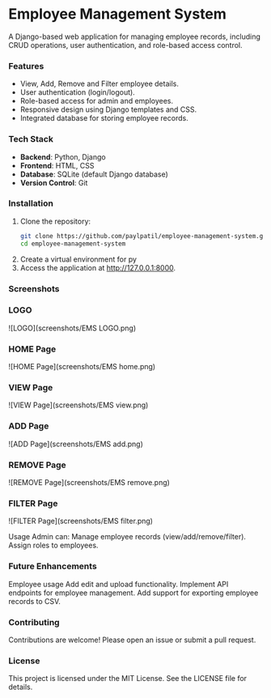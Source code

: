 # Employee Management System

A Django-based web application for managing employee records, including CRUD operations, user authentication, and role-based access control.

### Features
- View, Add, Remove and Filter employee details.
- User authentication (login/logout).
- Role-based access for admin and employees.
- Responsive design using Django templates and CSS.
- Integrated database for storing employee records.

### Tech Stack
- **Backend**: Python, Django
- **Frontend**: HTML, CSS
- **Database**: SQLite (default Django database)
- **Version Control**: Git

### Installation

1. Clone the repository:
   ```bash
   git clone https://github.com/paylpatil/employee-management-system.git
   cd employee-management-system
2. Create a virtual environment for py
3. Access the application at http://127.0.0.1:8000.
   
### Screenshots
### LOGO
![LOGO](screenshots/EMS LOGO.png)

### HOME Page
![HOME Page](screenshots/EMS home.png)

### VIEW Page
![VIEW Page](screenshots/EMS view.png)

### ADD Page
![ADD Page](screenshots/EMS add.png)

### REMOVE Page
![REMOVE Page](screenshots/EMS remove.png)

### FILTER Page
![FILTER Page](screenshots/EMS filter.png)

Usage
Admin can:
Manage employee records (view/add/remove/filter).
Assign roles to employees.

### Future Enhancements
Employee usage
Add edit and upload functionality.
Implement API endpoints for employee management.
Add support for exporting employee records to CSV.

### Contributing
Contributions are welcome! Please open an issue or submit a pull request.

### License
This project is licensed under the MIT License. See the LICENSE file for details.

